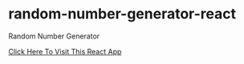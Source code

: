 # random-number-generator-react

Random Number Generator

[Click Here To Visit This React App](https://focused-darwin-26bb4b.netlify.app)
